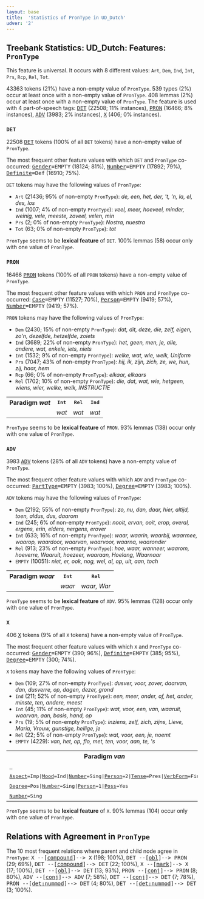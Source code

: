 ```yaml
---
layout: base
title:  'Statistics of PronType in UD_Dutch'
udver: '2'
---
```


## Treebank Statistics: UD_Dutch: Features: `PronType`

This feature is universal.
It occurs with 8 different values: `Art`, `Dem`, `Ind`, `Int`, `Prs`, `Rcp`, `Rel`, `Tot`.

43363 tokens (21%) have a non-empty value of `PronType`.
539 types (2%) occur at least once with a non-empty value of `PronType`.
408 lemmas (2%) occur at least once with a non-empty value of `PronType`.
The feature is used with 4 part-of-speech tags: <tt><a href="nl-pos-DET.html">DET</a></tt> (22508; 11% instances), <tt><a href="nl-pos-PRON.html">PRON</a></tt> (16466; 8% instances), <tt><a href="nl-pos-ADV.html">ADV</a></tt> (3983; 2% instances), <tt><a href="nl-pos-X.html">X</a></tt> (406; 0% instances).

### `DET`

22508 <tt><a href="nl-pos-DET.html">DET</a></tt> tokens (100% of all `DET` tokens) have a non-empty value of `PronType`.

The most frequent other feature values with which `DET` and `PronType` co-occurred: <tt><a href="nl-feat-Gender.html">Gender</a></tt><tt>=EMPTY</tt> (18124; 81%), <tt><a href="nl-feat-Number.html">Number</a></tt><tt>=EMPTY</tt> (17892; 79%), <tt><a href="nl-feat-Definite.html">Definite</a></tt><tt>=Def</tt> (16910; 75%).

`DET` tokens may have the following values of `PronType`:

* `Art` (21436; 95% of non-empty `PronType`): <em>de, een, het, der, 't, 'n, la, el, des, los</em>
* `Ind` (1007; 4% of non-empty `PronType`): <em>veel, meer, hoeveel, minder, weinig, vele, meeste, zoveel, velen, min</em>
* `Prs` (2; 0% of non-empty `PronType`): <em>Nostra, nuestra</em>
* `Tot` (63; 0% of non-empty `PronType`): <em>tot</em>

`PronType` seems to be **lexical feature** of `DET`. 100% lemmas (58) occur only with one value of `PronType`.

### `PRON`

16466 <tt><a href="nl-pos-PRON.html">PRON</a></tt> tokens (100% of all `PRON` tokens) have a non-empty value of `PronType`.

The most frequent other feature values with which `PRON` and `PronType` co-occurred: <tt><a href="nl-feat-Case.html">Case</a></tt><tt>=EMPTY</tt> (11527; 70%), <tt><a href="nl-feat-Person.html">Person</a></tt><tt>=EMPTY</tt> (9419; 57%), <tt><a href="nl-feat-Number.html">Number</a></tt><tt>=EMPTY</tt> (9419; 57%).

`PRON` tokens may have the following values of `PronType`:

* `Dem` (2430; 15% of non-empty `PronType`): <em>dat, dit, deze, die, zelf, eigen, zo'n, dezelfde, hetzelfde, zoiets</em>
* `Ind` (3689; 22% of non-empty `PronType`): <em>het, geen, men, je, alle, andere, wat, enkele, iets, niets</em>
* `Int` (1532; 9% of non-empty `PronType`): <em>welke, wat, wie, welk, Uniform</em>
* `Prs` (7047; 43% of non-empty `PronType`): <em>hij, ik, zijn, zich, ze, we, hun, zij, haar, hem</em>
* `Rcp` (66; 0% of non-empty `PronType`): <em>elkaar, elkaars</em>
* `Rel` (1702; 10% of non-empty `PronType`): <em>die, dat, wat, wie, hetgeen, wiens, wier, welke, welk, INSTRUCTIE</em>

<table>
  <tr><th>Paradigm <i>wat</i></th><th><tt>Int</tt></th><th><tt>Rel</tt></th><th><tt>Ind</tt></th></tr>
  <tr><td><tt></tt></td><td><em>wat</em></td><td><em>wat</em></td><td><em>wat</em></td></tr>
</table>

`PronType` seems to be **lexical feature** of `PRON`. 93% lemmas (138) occur only with one value of `PronType`.

### `ADV`

3983 <tt><a href="nl-pos-ADV.html">ADV</a></tt> tokens (28% of all `ADV` tokens) have a non-empty value of `PronType`.

The most frequent other feature values with which `ADV` and `PronType` co-occurred: <tt><a href="nl-feat-PartType.html">PartType</a></tt><tt>=EMPTY</tt> (3983; 100%), <tt><a href="nl-feat-Degree.html">Degree</a></tt><tt>=EMPTY</tt> (3983; 100%).

`ADV` tokens may have the following values of `PronType`:

* `Dem` (2192; 55% of non-empty `PronType`): <em>zo, nu, dan, daar, hier, altijd, toen, aldus, dus, daarom</em>
* `Ind` (245; 6% of non-empty `PronType`): <em>nooit, ervan, ooit, erop, overal, ergens, erin, elders, nergens, erover</em>
* `Int` (633; 16% of non-empty `PronType`): <em>waar, waarin, waarbij, waarmee, waarop, waardoor, waarvan, waarvoor, waarna, waaronder</em>
* `Rel` (913; 23% of non-empty `PronType`): <em>hoe, waar, wanneer, waarom, hoeverre, Waaruit, hoezeer, waaraan, Hoelang, Waarnaar</em>
* `EMPTY` (10051): <em>niet, er, ook, nog, wel, al, op, uit, aan, toch</em>

<table>
  <tr><th>Paradigm <i>waar</i></th><th><tt>Int</tt></th><th><tt>Rel</tt></th></tr>
  <tr><td><tt></tt></td><td><em>waar</em></td><td><em>waar, War</em></td></tr>
</table>

`PronType` seems to be **lexical feature** of `ADV`. 95% lemmas (128) occur only with one value of `PronType`.

### `X`

406 <tt><a href="nl-pos-X.html">X</a></tt> tokens (9% of all `X` tokens) have a non-empty value of `PronType`.

The most frequent other feature values with which `X` and `PronType` co-occurred: <tt><a href="nl-feat-Gender.html">Gender</a></tt><tt>=EMPTY</tt> (390; 96%), <tt><a href="nl-feat-Definite.html">Definite</a></tt><tt>=EMPTY</tt> (385; 95%), <tt><a href="nl-feat-Degree.html">Degree</a></tt><tt>=EMPTY</tt> (300; 74%).

`X` tokens may have the following values of `PronType`:

* `Dem` (109; 27% of non-empty `PronType`): <em>dusver, voor, zover, daarvan, dan, dusverre, op, dagen, dezer, grond</em>
* `Ind` (211; 52% of non-empty `PronType`): <em>een, meer, onder, of, het, ander, minste, ten, andere, meest</em>
* `Int` (45; 11% of non-empty `PronType`): <em>wat, voor, een, van, waaruit, waarvan, aan, basis, hand, op</em>
* `Prs` (19; 5% of non-empty `PronType`): <em>inziens, zelf, zich, zijns, Lieve, Maria, Vrouw, gunstige, heilige, je</em>
* `Rel` (22; 5% of non-empty `PronType`): <em>wat, voor, een, je, noemt</em>
* `EMPTY` (4229): <em>van, het, op, flo, met, ten, voor, aan, te, 's</em>

<table>
  <tr><th>Paradigm <i>van</i></th><th><tt>Prs</tt></th><th><tt>Int</tt></th><th><tt>Dem</tt></th><th><tt>Ind</tt></th></tr>
  <tr><td><tt>_</tt></td><td></td><td><em>van</em></td><td></td><td><em>van</em></td></tr>
  <tr><td><tt><tt><a href="nl-feat-Aspect.html">Aspect</a></tt><tt>=Imp</tt>|<tt><a href="nl-feat-Mood.html">Mood</a></tt><tt>=Ind</tt>|<tt><a href="nl-feat-Number.html">Number</a></tt><tt>=Sing</tt>|<tt><a href="nl-feat-Person.html">Person</a></tt><tt>=2</tt>|<tt><a href="nl-feat-Tense.html">Tense</a></tt><tt>=Pres</tt>|<tt><a href="nl-feat-VerbForm.html">VerbForm</a></tt><tt>=Fin</tt></tt></td><td></td><td></td><td><em>van</em></td><td></td></tr>
  <tr><td><tt><tt><a href="nl-feat-Degree.html">Degree</a></tt><tt>=Pos</tt>|<tt><a href="nl-feat-Number.html">Number</a></tt><tt>=Sing</tt>|<tt><a href="nl-feat-Person.html">Person</a></tt><tt>=1</tt>|<tt><a href="nl-feat-Poss.html">Poss</a></tt><tt>=Yes</tt></tt></td><td><em>van</em></td><td></td><td></td><td></td></tr>
  <tr><td><tt><tt><a href="nl-feat-Number.html">Number</a></tt><tt>=Sing</tt></tt></td><td></td><td></td><td></td><td><em>van</em></td></tr>
</table>

`PronType` seems to be **lexical feature** of `X`. 90% lemmas (104) occur only with one value of `PronType`.

## Relations with Agreement in `PronType`

The 10 most frequent relations where parent and child node agree in `PronType`:
<tt>X --[<tt><a href="nl-dep-compound.html">compound</a></tt>]--> X</tt> (198; 100%),
<tt>DET --[<tt><a href="nl-dep-obl.html">obl</a></tt>]--> PRON</tt> (29; 69%),
<tt>DET --[<tt><a href="nl-dep-compound.html">compound</a></tt>]--> DET</tt> (22; 100%),
<tt>X --[<tt><a href="nl-dep-mark.html">mark</a></tt>]--> X</tt> (17; 100%),
<tt>DET --[<tt><a href="nl-dep-obl.html">obl</a></tt>]--> DET</tt> (13; 93%),
<tt>PRON --[<tt><a href="nl-dep-conj.html">conj</a></tt>]--> PRON</tt> (8; 80%),
<tt>ADV --[<tt><a href="nl-dep-conj.html">conj</a></tt>]--> ADV</tt> (7; 58%),
<tt>DET --[<tt><a href="nl-dep-conj.html">conj</a></tt>]--> DET</tt> (7; 78%),
<tt>PRON --[<tt><a href="nl-dep-det-nummod.html">det:nummod</a></tt>]--> DET</tt> (4; 80%),
<tt>DET --[<tt><a href="nl-dep-det-nummod.html">det:nummod</a></tt>]--> DET</tt> (3; 100%).

